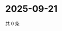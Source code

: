 # 2025-09-21

共 0 条

<!-- BEGIN ZHIHUQUESTIONS -->
<!-- 最后更新时间 Sun Sep 21 2025 21:16:29 GMT+0800 (China Standard Time) -->

<!-- END ZHIHUQUESTIONS -->
